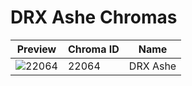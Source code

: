 # DRX Ashe Chromas

| Preview | Chroma ID | Name |
|---------|-----------|------|
| ![22064](https://raw.communitydragon.org/latest/plugins/rcp-be-lol-game-data/global/default/v1/champion-chroma-images/22/22064.png) | 22064 | DRX Ashe |